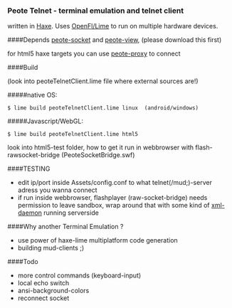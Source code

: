 ### Peote Telnet - terminal emulation and telnet client

written in [Haxe](http://haxe.org). Uses [OpenFl/Lime](http://www.openfl.org/documentation/setup/install-haxe/)
to run on multiple hardware devices.


####Depends
[peote-socket](https://github.com/maitag/peote-socket) and [peote-view](https://github.com/maitag/peote-view),
(please download this first)

for html5 haxe targets you can use [peote-proxy](https://github.com/maitag/peote-proxy) to connect

####Build

(look into peoteTelnetClient.lime file where external sources are!)


#####native OS:

`$ lime build peoteTelnetClient.lime linux  (android/windows)`



#####Javascript/WebGL:

`$ lime build peoteTelnetClient.lime html5`

look into html5-test folder, how to get it run in webbrowser with flash-rawsocket-bridge (PeoteSocketBridge.swf)


####TESTING

- edit ip/port inside Assets/config.conf to what telnet(/mud;)-server adress you wanna connect
- if run inside webbrowser, flashplayer (raw-socket-bridge) needs permission to leave sandbox,
  wrap around that with some kind of [xml-daemon](https://github.com/maitag/peote-telnet/blob/master/html5-test/flashpolicyd.pl) running serverside

####Why another Terminal Emulation ?

- use power of haxe-lime multiplatform code generation
- building mud-clients ;)

####Todo

- more control commands (keyboard-input)
- local echo switch
- ansi-background-colors
- reconnect socket